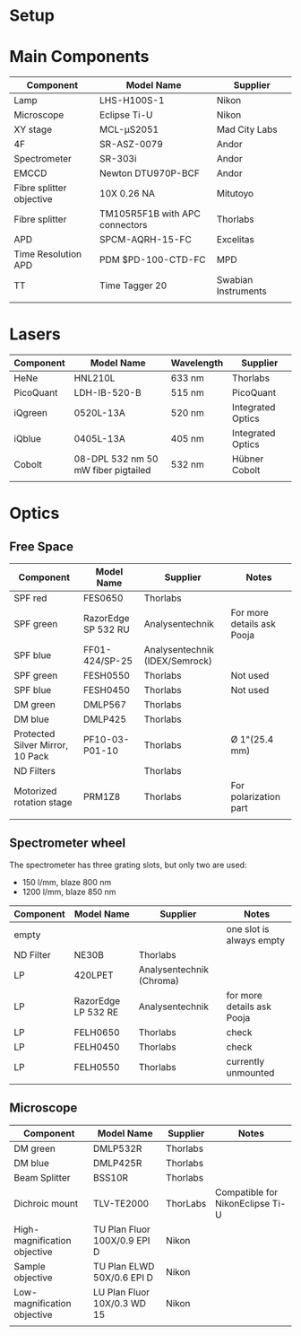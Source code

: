 Setup
===

# Main Components

|Component | Model Name | Supplier |
| -------- | ------- | ------- |
|Lamp | LHS-H100S-1 | Nikon|
|Microscope | Eclipse Ti-U | Nikon|
|XY stage | MCL-μS2051 | Mad City Labs|
|4F | SR-ASZ-0079 | Andor|
|Spectrometer | SR-303i | Andor|
|EMCCD | Newton DTU970P-BCF | Andor|
|Fibre splitter objective | 10X 0.26 NA | Mitutoyo|
|Fibre splitter | TM105R5F1B with APC connectors | Thorlabs|
|APD | SPCM-AQRH-15-FC | Excelitas |
|Time Resolution APD | PDM $PD-100-CTD-FC | MPD |
|TT | Time Tagger 20 | Swabian Instruments|
| |

# Lasers

|Component | Model Name | Wavelength | Supplier |
| -------- | ------- | ------- | ------- |
|HeNe | HNL210L | 633 nm | Thorlabs|
|PicoQuant | LDH-IB-520-B | 515 nm | PicoQuant|
|iQgreen | 0520L-13A | 520 nm | Integrated Optics|
|iQblue | 0405L-13A | 405 nm | Integrated Optics|
|Cobolt| 08-DPL 532 nm 50 mW fiber pigtailed | 532 nm | Hübner Cobolt |
| |

# Optics

## Free Space

|Component | Model Name | Supplier | Notes 
| -------- | ------- | ------- | ------- |
|SPF red | FES0650 | Thorlabs | 
|SPF green | RazorEdge SP 532 RU | Analysentechnik | For more details ask Pooja
|SPF blue | FF01-424/SP-25 | Analysentechnik (IDEX/Semrock) | 
|SPF green | FESH0550 | Thorlabs |  Not used
|SPF blue | FESH0450 | Thorlabs | Not used
|DM green | DMLP567 | Thorlabs |
|DM blue | DMLP425 | Thorlabs |
|Protected Silver Mirror, 10 Pack  | PF10-03-P01-10 | Thorlabs | Ø 1"(25.4 mm)
|ND Filters |  | Thorlabs |
|Motorized rotation stage | PRM1Z8 | Thorlabs | For polarization part
| |

## Spectrometer wheel

The spectrometer has three grating slots, but only two are used:
- 150 l/mm, blaze 800 nm
- 1200 l/mm, blaze 850 nm

|Component | Model Name | Supplier | Notes 
| -------- | ------- | ------- | ------- |
|empty | | | one slot is always empty
|ND Filter | NE30B | Thorlabs |
|LP | 420LPET | Analysentechnik (Chroma) |
|LP | RazorEdge LP 532 RE | Analysentechnik | for more details ask Pooja
|LP | FELH0650 | Thorlabs | check
|LP | FELH0450 | Thorlabs | check
|LP | FELH0550 | Thorlabs | currently unmounted
| |

## Microscope
|Component | Model Name | Supplier| Notes 
| -------- | ------- | ------- | ------- |
|DM green | DMLP532R | Thorlabs | 
|DM blue | DMLP425R | Thorlabs | 
|Beam Splitter | BSS10R | Thorlabs |
| Dichroic mount | TLV-TE2000 | ThorLabs | Compatible for NikonEclipse Ti-U
| High-magnification objective | TU Plan Fluor 100X/0.9 EPI D | Nikon |
| Sample objective | TU Plan ELWD 50X/0.6 EPI D | Nikon |
|Low-magnification objective | LU Plan Fluor 10X/0.3 WD 15 | Nikon|   
| |
